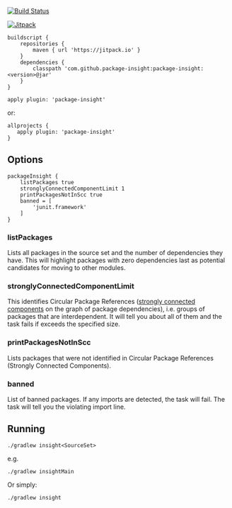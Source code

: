 [![Build Status](https://travis-ci.org/package-insight/package-insight.svg?branch=master)](https://travis-ci.org/package-insight/package-insight)

[![Jitpack](https://jitpack.io/v/package-insight/package-insight.svg)](https://jitpack.io/#package-insight/package-insight)

```
buildscript {
    repositories {
        maven { url 'https://jitpack.io' }
    }
    dependencies {
        classpath 'com.github.package-insight:package-insight:<version>@jar'
    }
}

apply plugin: 'package-insight'
```
or:
```
allprojects {
   apply plugin: 'package-insight'
}
```

## Options

```
packageInsight {
    listPackages true
    stronglyConnectedComponentLimit 1
    printPackagesNotInScc true
    banned = [
        'junit.framework'
    ]
}
```

### listPackages

Lists all packages in the source set and the number of dependencies they have. This will highlight packages with zero
dependencies last as potential candidates for moving to other modules.

### stronglyConnectedComponentLimit

This identifies Circular Package References ([strongly connected components](https://en.wikipedia.org/wiki/Strongly_connected_component) on the graph of package dependencies), i.e. groups of packages that are interdependent. It will tell you about all of them and the task fails if exceeds the specified size.

### printPackagesNotInScc

Lists packages that were not identified in Circular Package References (Strongly Connected Components). 

### banned

List of banned packages. If any imports are detected, the task will fail. The task will tell you the violating import line.

## Running
```
./gradlew insight<SourceSet>
```
e.g.
```
./gradlew insightMain
```
Or simply:
```
./gradlew insight
```
